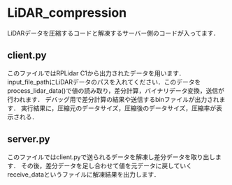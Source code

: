 # LiDAR_compression
LiDARデータを圧縮するコードと解凍するサーバー側のコードが入ってます．

##  client.py
このファイルではRPLidar C1から出力されたデータを用います．
input_file_pathにLiDARデータのパスを入れてください．このデータをprocess_lidar_data()で値の読み取り，差分計算，バイナリデータ変換，送信が行われます．
デバッグ用で差分計算の結果や送信するbinファイルが出力されます．
実行結果に，圧縮元のデータサイズ，圧縮後のデータサイズ，圧縮率が表示される．

## server.py
このファイルではclient.pyで送られるデータを解凍し差分データを取り出します．
その後，差分データを足し合わせて値を元データに戻していく
receive_dataというファイルに解凍結果を出力します．

